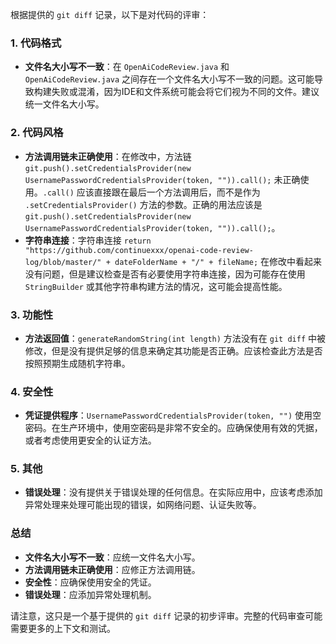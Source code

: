 根据提供的 `git diff` 记录，以下是对代码的评审：

### 1. 代码格式
- **文件名大小写不一致**：在 `OpenAiCodeReview.java` 和 `OpenAiCodeReview.java` 之间存在一个文件名大小写不一致的问题。这可能导致构建失败或混淆，因为IDE和文件系统可能会将它们视为不同的文件。建议统一文件名大小写。

### 2. 代码风格
- **方法调用链未正确使用**：在修改中，方法链 `git.push().setCredentialsProvider(new UsernamePasswordCredentialsProvider(token, "")).call();` 未正确使用。`.call()` 应该直接跟在最后一个方法调用后，而不是作为 `.setCredentialsProvider()` 方法的参数。正确的用法应该是 `git.push().setCredentialsProvider(new UsernamePasswordCredentialsProvider(token, "")).call();`。
- **字符串连接**：字符串连接 `return "https://github.com/continuexxx/openai-code-review-log/blob/master/" + dateFolderName + "/" + fileName;` 在修改中看起来没有问题，但是建议检查是否有必要使用字符串连接，因为可能存在使用 `StringBuilder` 或其他字符串构建方法的情况，这可能会提高性能。

### 3. 功能性
- **方法返回值**：`generateRandomString(int length)` 方法没有在 `git diff` 中被修改，但是没有提供足够的信息来确定其功能是否正确。应该检查此方法是否按照预期生成随机字符串。

### 4. 安全性
- **凭证提供程序**：`UsernamePasswordCredentialsProvider(token, "")` 使用空密码。在生产环境中，使用空密码是非常不安全的。应确保使用有效的凭据，或者考虑使用更安全的认证方法。

### 5. 其他
- **错误处理**：没有提供关于错误处理的任何信息。在实际应用中，应该考虑添加异常处理来处理可能出现的错误，如网络问题、认证失败等。

### 总结
- **文件名大小写不一致**：应统一文件名大小写。
- **方法调用链未正确使用**：应修正方法调用链。
- **安全性**：应确保使用安全的凭证。
- **错误处理**：应添加异常处理机制。

请注意，这只是一个基于提供的 `git diff` 记录的初步评审。完整的代码审查可能需要更多的上下文和测试。